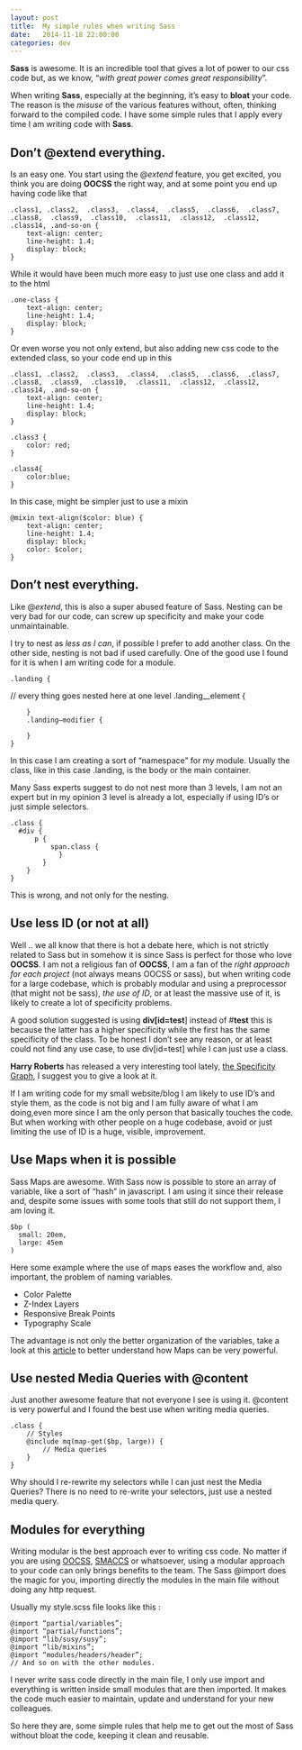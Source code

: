 ```yaml
---
layout: post
title:  My simple rules when writing Sass
date:   2014-11-18 22:00:00
categories: dev
---
```


**Sass** is awesome. It is an incredible tool that gives a lot of power to our css code but, as we know, “*with great power comes great responsibility*”.

When writing **Sass**, especially at the beginning, it’s easy to **bloat** your code. The reason is the *misuse* of the various features without, often, thinking forward to the compiled code. 
I have some simple rules that I apply every time I am writing code with **Sass**.

## Don’t @extend everything.

Is an easy one. You start using the @*extend* feature, you get excited, you think you are doing **OOCSS** the right way, and at some point you end up having code like that 

	.class1, .class2,  .class3,  .class4,  .class5,  .class6,  .class7,  .class8,  .class9,  .class10,  .class11,  .class12,  .class12,  .class14, .and-so-on {
		text-align: center;
		line-height: 1.4;
		display: block;
	}

While it would have been much more easy to just use one class and add it to the html 

	.one-class { 
		text-align: center;
		line-height: 1.4;
		display: block;
	}

Or even worse you not only extend, but also adding new css code to the extended class, so your code end up in this 

	.class1, .class2,  .class3,  .class4,  .class5,  .class6,  .class7,  .class8,  .class9,  .class10,  .class11,  .class12,  .class12,  .class14, .and-so-on {
		text-align: center;
		line-height: 1.4;
		display: block;
	}

	.class3 {
		color: red;
	}

	.class4{
		color:blue;
	}

In this case, might be simpler just to use a mixin 

	@mixin text-align($color: blue) {
		text-align: center;
		line-height: 1.4;
		display: block;
		color: $color;
	}

## Don’t nest everything.

Like @*extend*, this is also a super abused feature of Sass. Nesting can be very bad for our code, can screw up specificity and make your code unmaintainable.

I try to nest as *less as I can*, if possible I prefer to add another class. On the other side, nesting is not bad if used carefully. One of the good use I found for it is when I am writing code for a module.

	.landing {
  // every thing goes nested here at one level
  	.landing__element {
			
		}
		.landing—modifier {
			
		}
	}

In this case I am creating a sort of “namespace” for my module. Usually the class, like in this case .landing, is the body or the main container. 

Many Sass experts suggest to do not nest more than 3 levels, I am not an expert but in my opinion 3 level is already a lot, especially if using ID’s or just simple selectors. 

	.class {
	  #div {
		  p {
			  span.class {
				}
			}
		}
	}

This is wrong, and not only for the nesting. 

## Use less ID (or not at all)

Well .. we all know that there is hot a debate here, which is not strictly related to Sass but in somehow it is since Sass is perfect for those who love **OOCSS**. I am not a religious fan of **OOCSS**, I am a fan of the *right approach for each project* (not always means OOCSS or sass), but when writing code for a large codebase, which is probably modular and using a preprocessor (that might not be sass), *the use of ID*, or at least the massive use of it, is likely to create a lot of specificity problems.

A good solution suggested is using **div[id=test**] instead of #**test** this is because the latter has a higher specificity while the first has the same specificity of the class. To be honest I don’t see any reason, or at least could not find any use case, to use div[id=test] while I can just use a class. 

**Harry Roberts** has released a very interesting tool lately, [the Specificity Graph](http://csswizardry.com/2014/10/the-specificity-graph/), I suggest you to give a look at it.

If I am writing code for my small website/blog I am likely to use ID’s and style them, as the code is not big and I am fully aware of what I am doing,even more since I am the only person that basically touches the code. But when working with other people on a huge codebase, avoid or just limiting the use of ID is a huge, visible, improvement.

## Use Maps when it is possible

Sass Maps are awesome. With Sass now is possible to store an array of variable, like a sort of “hash” in javascript.
I am using it since their release and, despite some issues with some tools that still do not support them, I am loving it.

	$bp (
	  small: 20em,
	  large: 45em
	)

Here some example where the use of maps eases the workflow and,
also important, the problem of naming variables.

- Color Palette
- Z-Index Layers
- Responsive Break Points
- Typography Scale

The advantage is not only the better organization of the variables, take a look at this [article](http://viget.com/extend/sass-maps-are-awesome) to better understand how Maps can be very powerful.

## Use nested Media Queries with @content

Just another awesome feature that not everyone I see is using it. @content is very powerful and I found the best use when writing media queries.

	.class {
		// Styles
		@include mq(map-get($bp, large)) {
			// Media queries
		}
	}

Why should I re-rewrite my selectors while I can just nest the Media Queries? There is no need to re-write your selectors, just use a nested media query.

## Modules for everything

Writing modular is the best approach ever to writing css code. No matter if you are using [OOCSS](http://oocss.org), [SMACCS](https://smacss.com) or whatsoever, using a modular approach to your code can only brings benefits to the team. The Sass @import does the magic for you, importing directly the modules in the main file without doing any http request.

Usually my style.scss file looks like this : 

	@import “partial/variables”;
	@import “partial/functions”;
	@import “lib/susy/susy”;
	@import “lib/mixins”;
	@import “modules/headers/header”;
	// And so on with the other modules.

I never write sass code directly in the main file, I only use import and everything is written inside small modules that are then imported. It makes the code much easier to maintain, update and understand for your new colleagues.

So here they are, some simple rules that help me to get out the most of Sass without bloat the code, keeping it clean and reusable. 
 